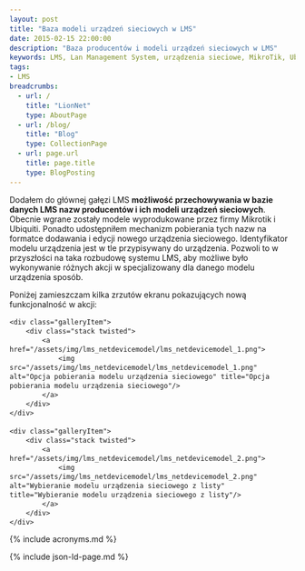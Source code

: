 ```yaml
---
layout: post
title: "Baza modeli urządzeń sieciowych w LMS"
date: 2015-02-15 22:00:00
description: "Baza producentów i modeli urządzeń sieciowych w LMS"
keywords: LMS, Lan Management System, urządzenia sieciowe, MikroTik, Ubiquiti, rozwój LMS, lista modeli urządzeń sieciowych, routery, switche
tags:
- LMS
breadcrumbs:
  - url: /
    title: "LionNet"
    type: AboutPage
  - url: /blog/
    title: "Blog"
    type: CollectionPage
  - url: page.url
    title: page.title
    type: BlogPosting
---
```


Dodałem do głównej gałęzi LMS **możliwość przechowywania w bazie danych LMS nazw 
producentów i ich modeli urządzeń sieciowych**. Obecnie wgrane zostały modele 
wyprodukowane przez firmy Mikrotik i Ubiquiti. Ponadto udostępniłem mechanizm 
pobierania tych nazw na formatce dodawania i edycji nowego urządzenia sieciowego.
Identyfikator modelu urządzenia jest w tle przypisywany do urządzenia. Pozwoli
to w przyszłości na taka rozbudowę systemu LMS, aby możliwe było wykonywanie różnych
akcji w specjalizowany dla danego modelu urządzenia sposób.

Poniżej zamieszczam kilka zrzutów ekranu pokazujących nową funkcjonalność w akcji:

<div class="gallery">

    <div class="galleryItem">
        <div class="stack twisted">
            <a href="/assets/img/lms_netdevicemodel/lms_netdevicemodel_1.png">
                <img src="/assets/img/lms_netdevicemodel/lms_netdevicemodel_1.png" alt="Opcja pobierania modelu urządzenia sieciowego" title="Opcja pobierania modelu urządzenia sieciowego"/>
            </a>
        </div>
    </div>

    <div class="galleryItem">
        <div class="stack twisted">
            <a href="/assets/img/lms_netdevicemodel/lms_netdevicemodel_2.png">
                <img src="/assets/img/lms_netdevicemodel/lms_netdevicemodel_2.png" alt="Wybieranie modelu urządzenia sieciowego z listy" title="Wybieranie modelu urządzenia sieciowego z listy"/>
            </a>
        </div>
    </div>

</div>

{% include acronyms.md %}

{% include json-ld-page.md %}
